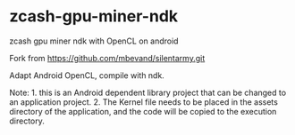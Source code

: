 # zcash-gpu-miner-ndk
zcash gpu miner ndk with OpenCL on android

Fork from https://github.com/mbevand/silentarmy.git

Adapt Android OpenCL, compile with ndk.

Note: 1. this is an Android dependent library project that can be changed to an application project.
      2. The Kernel file needs to be placed in the assets directory of the application, and the code will be copied to the execution directory.
